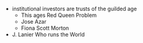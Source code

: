 - institutional investors are trusts of the guilded age
    - This ages Red Queen Problem
    - Jose Azar
    - Fiona Scott Morton
- J. Lanier Who runs the World
